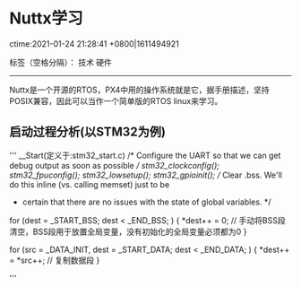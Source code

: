 # Nuttx学习
ctime:2021-01-24 21:28:41 +0800|1611494921

标签（空格分隔）： 技术 硬件

---

Nuttx是一个开源的RTOS，PX4中用的操作系统就是它，据手册描述，坚持POSIX兼容，因此可以当作一个简单版的RTOS linux来学习。

## 启动过程分析(以STM32为例)

'''
__Start(定义于:stm32_start.c)
  /* Configure the UART so that we can get debug output as soon as possible */
  stm32_clockconfig();
  stm32_fpuconfig();
  stm32_lowsetup();
  stm32_gpioinit();
  /* Clear .bss.  We'll do this inline (vs. calling memset) just to be
   * certain that there are no issues with the state of global variables.
   */

  for (dest = _START_BSS; dest < _END_BSS; )
    {
      *dest++ = 0;  // 手动将BSS段清空，BSS段用于放置全局变量，没有初始化的全局变量必须都为0
    }
  
  for (src = _DATA_INIT, dest = _START_DATA; dest < _END_DATA; )
    {
      *dest++ = *src++;   // 复制数据段
    }
  
  

'''